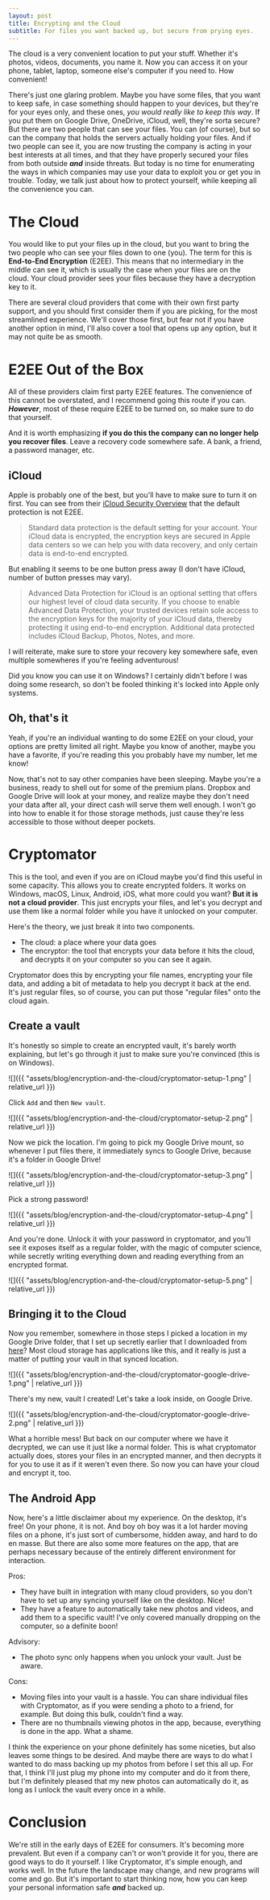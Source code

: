 ```yaml
---
layout: post
title: Encrypting and the Cloud
subtitle: For files you want backed up, but secure from prying eyes.
---
```


The cloud is a very convenient location to put your stuff. Whether it's photos, videos, documents,
you name it. Now you can access it on your phone, tablet, laptop, someone else's computer if you
need to. How convenient!

There's just one glaring problem. Maybe you have some files, that you want to keep safe, in case
something should happen to your devices, but they're for your eyes only, and these ones, *you would
really like to keep this way*. If you put them on Google Drive, OneDrive, iCloud, well, they're
sorta secure? But there are two people that can see your files. You can (of course), but so can the
company that holds the servers actually holding your files. And if two people can see it, you are
now trusting the company is acting in your best interests at all times, and that they have properly
secured your files from both outside ***and*** inside threats. But today is no time for enumerating
the ways in which companies may use your data to exploit you or get you in trouble. Today, we talk
just about how to protect yourself, while keeping all the convenience you can.

# The Cloud

You would like to put your files up in the cloud, but you want to bring the two people who can see
your files down to one (you). The term for this is **End-to-End Encryption** (E2EE). This means
that no intermediary in the middle can see it, which is usually the case when your files are on the
cloud. Your cloud provider sees your files because they have a decryption key to it.

There are several cloud providers that come with their own first party support, and you should
first consider them if you are picking, for the most streamlined experience. We'll cover those
first, but fear not if you have another option in mind, I'll also cover a tool that opens up any
option, but it may not quite be as smooth.

# E2EE Out of the Box

All of these providers claim first party E2EE features. The convenience of this cannot be
overstated, and I recommend going this route if you can. ***However***, most of these require E2EE
to be turned on, so make sure to do that yourself.

And it is worth emphasizing **if you do this the company can no longer help you recover files**.
Leave a recovery code somewhere safe. A bank, a friend, a password manager, etc.

## iCloud

[iCloud Security Overview]: https://support.apple.com/en-us/102651

Apple is probably one of the best, but you'll have to make sure to turn it on first. You can see
from their [iCloud Security Overview] that the default protection is not E2EE.

> Standard data protection is the default setting for your account. Your iCloud data is encrypted,
> the encryption keys are secured in Apple data centers so we can help you with data recovery, and
> only certain data is end-to-end encrypted.

But enabling it seems to be one button press away (I don't have iCloud, number of button presses
may vary).

> Advanced Data Protection for iCloud is an optional setting that offers our highest level of cloud
> data security. If you choose to enable Advanced Data Protection, your trusted devices retain sole
> access to the encryption keys for the majority of your iCloud data, thereby protecting it using
> end-to-end encryption. Additional data protected includes iCloud Backup, Photos, Notes, and more.

I will reiterate, make sure to store your recovery key somewhere safe, even multiple somewheres if
you're feeling adventurous!

Did you know you can use it on Windows? I certainly didn't before I was doing some research, so
don't be fooled thinking it's locked into Apple only systems.

## Oh, that's it

Yeah, if you're an individual wanting to do some E2EE on your cloud, your options are pretty
limited all right. Maybe you know of another, maybe you have a favorite, if you're reading this
you probably have my number, let me know!

Now, that's not to say other companies have been sleeping. Maybe you're a business, ready to shell
out for some of the premium plans. Dropbox and Google Drive will look at your money, and realize
maybe they don't need your data after all, your direct cash will serve them well enough. I won't
go into how to enable it for those storage methods, just cause they're less accessible to those
without deeper pockets.

# Cryptomator

This is the tool, and even if you are on iCloud maybe you'd find this useful in some capacity. This
allows you to create encrypted folders. It works on Windows, macOS, Linux, Android, iOS, what more
could you want? **But it is not a cloud provider**. This just encrypts your files, and let's you
decrypt and use them like a normal folder while you have it unlocked on your computer.

Here's the theory, we just break it into two components.
- The cloud: a place where your data goes
- The encryptor: the tool that encrypts your data before it hits the cloud, and decrypts it on
  your computer so you can see it again.

Cryptomator does this by encrypting your file names, encrypting your file data, and adding a bit of
metadata to help you decrypt it back at the end. It's just regular files, so of course, you can put
those "regular files" onto the cloud again.

## Create a vault

It's honestly so simple to create an encrypted vault, it's barely worth explaining, but let's go
through it just to make sure you're convinced (this is on Windows).

![]({{ "assets/blog/encryption-and-the-cloud/cryptomator-setup-1.png" | relative_url }})

Click `Add` and then `New vault`.

![]({{ "assets/blog/encryption-and-the-cloud/cryptomator-setup-2.png" | relative_url }})

Now we pick the location. I'm going to pick my Google Drive mount, so whenever I put files there,
it immediately syncs to Google Drive, because it's a folder in Google Drive!

![]({{ "assets/blog/encryption-and-the-cloud/cryptomator-setup-3.png" | relative_url }})

Pick a strong password!

![]({{ "assets/blog/encryption-and-the-cloud/cryptomator-setup-4.png" | relative_url }})

And you're done. Unlock it with your password in cryptomator, and you'll see it exposes itself
as a regular folder, with the magic of computer science, while secretly writing everything down
and reading everything from an encrypted format.

![]({{ "assets/blog/encryption-and-the-cloud/cryptomator-setup-5.png" | relative_url }})

## Bringing it to the Cloud

Now you remember, somewhere in those steps I picked a location in my Google Drive folder, that I
set up secretly earlier that I downloaded from
[here](https://workspace.google.com/intl/en_ca/products/drive/#download)? Most cloud storage
has applications like this, and it really is just a matter of putting your vault in that synced
location.

![]({{ "assets/blog/encryption-and-the-cloud/cryptomator-google-drive-1.png" | relative_url }})

There's my new, vault I created! Let's take a look inside, on Google Drive.

![]({{ "assets/blog/encryption-and-the-cloud/cryptomator-google-drive-2.png" | relative_url }})

What a horrible mess! But back on our computer where we have it decrypted, we can use it just like
a normal folder. This is what cryptomator actually does, stores your files in an encrypted manner,
and then decrypts it for you to use it as if it weren't even there. So now you can have your cloud
and encrypt it, too.

## The Android App

Now, here's a little disclaimer about my experience. On the desktop, it's free! On your phone, it
is not. And boy oh boy was it a lot harder moving files on a phone, it's just sort of cumbersome,
hidden away, and hard to do en masse. But there are also some more features on the app, that are
perhaps necessary because of the entirely different environment for interaction.

Pros:
- They have built in integration with many cloud providers, so you don't have to set up any syncing
  yourself like on the desktop. Nice!
- They have a feature to automatically take new photos and videos, and add them to a specific
  vault! I've only covered manually dropping on the computer, so a definite boon!

Advisory:
- The photo sync only happens when you unlock your vault. Just be aware.

Cons:
- Moving files into your vault is a hassle. You can share individual files with Cryptomator, as if
  you were sending a photo to a friend, for example. But doing this bulk, couldn't find a way.
- There are no thumbnails viewing photos in the app, because, everything is done in the app. What
  a shame.

I think the experience on your phone definitely has some niceties, but also leaves some things to
be desired. And maybe there are ways to do what I wanted to do mass backing up my photos from
before I set this all up. For that, I think I'll just plug my phone into my computer and do it from
there, but I'm definitely pleased that my new photos can automatically do it, as long as I unlock
the vault every once in a while.

# Conclusion

We're still in the early days of E2EE for consumers. It's becoming more prevalent. But even if a
company can't or won't provide it for you, there are good ways to do it yourself. I like
Cryptomator, it's simple enough, and works well. In the future the landscape may change, and new
programs will come and go. But it's important to start thinking now, how you can keep your personal
information safe ***and*** backed up.
